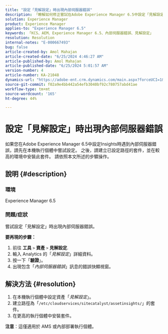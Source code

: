 ```yaml
---
title: "設定「見解設定」時出現內部伺服器錯誤"
description: 「瞭解如何修正嘗試在Adobe Experience Manager 6.5中設定「見解設定」時的內部伺服器錯誤。」
solution: Experience Manager
product: Experience Manager
applies-to: "Experience Manager 6.5"
keywords: 「KCS、AEM、Experience Manager 6.5、內部伺服器錯誤、見解設定」
resolution: Resolution
internal-notes: "E-000667493"
bug: false
article-created-by: Amol Mahajan
article-created-date: "6/25/2024 4:46:27 AM"
article-published-by: Amol Mahajan
article-published-date: "6/25/2024 5:01:57 AM"
version-number: 4
article-number: KA-21048
dynamics-url: "https://adobe-ent.crm.dynamics.com/main.aspx?forceUCI=1&pagetype=entityrecord&etn=knowledgearticle&id=9b3698de-ad32-ef11-840a-6045bd06eea5"
source-git-commit: f02a9e4bb442a54efb3040bf92c780757abd41ae
workflow-type: tm+mt
source-wordcount: '165'
ht-degree: 44%

---
```


# 設定「見解設定」時出現內部伺服器錯誤


如果您在Adobe Experience Manager 6.5中設定Insights時遇到內部伺服器錯誤，請先在本機執行個體中嘗試設定。 之後，請建立已設定路徑的套件，並在較高的環境中安裝此套件。 請依照本文所述的步驟操作。



## 說明 {#description}


### <b>環境</b>

Experience Manager 6.5



### <b>問題/症狀</b>

嘗試設定「見解設定」時出現內部伺服器錯誤。

<b>要再現的步驟：</b>

1. 前往 <b>工具</b> `>`  <b>資產</b> `>`  <b>見解設定</b>.
2. 輸入 Analytics 的「*見解設定*」詳細資料。
3. 按一下「<b>驗證</b>」。
4. 出現包含「*內部伺服器錯誤*」訊息的錯誤快顯視窗。



## 解決方法 {#resolution}


1. 在本機執行個體中設定資產「*見解設定*」。
2. 建立路徑為「`/etc/cloudservices/sitecatalyst/assetinsights/`」的套件。
3. 在更高的執行個體中安裝套件。


<b>注意</b>：這僅適用於 AMS 或內部部署執行個體。
